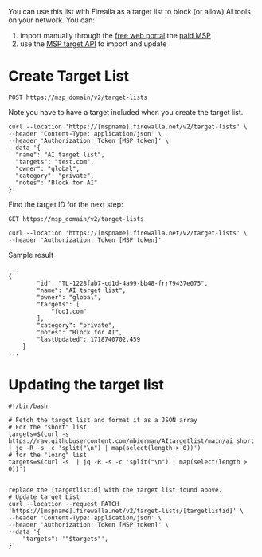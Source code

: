 You can use this list with Firealla as a target list to block (or allow) AI tools on your network. You can: 
1. import manually through the [free web portal](https://my.firewalla.com) the [paid MSP](https://firewalla.net)
2. use the [MSP target API](https://kaleb.firewalla.net/api/docs/api-reference/target-lists/) to import and update

# Create Target List 
`POST https://msp_domain/v2/target-lists`

Note you have to have a target included when you create the target list. 
```
curl --location 'https://[mspname].firewalla.net/v2/target-lists' \
--header 'Content-Type: application/json' \
--header 'Authorization: Token [MSP token]' \
--data '{
  "name": "AI target list",
  "targets": "test.com",
  "owner": "global",
  "category": "private",
  "notes": "Block for AI"
}'
```
Find the target ID for the next step:

`GET https://msp_domain/v2/target-lists`

```
curl --location 'https://[mspname].firewalla.net/v2/target-lists' \
--header 'Authorization: Token [MSP token]'
```

Sample result
```
...
{
        "id": "TL-1228fab7-cd1d-4a99-bb48-frr79437e075",
        "name": "AI target list",
        "owner": "global",
        "targets": [
            "foo1.com"
        ],
        "category": "private",
        "notes": "Block for AI",
        "lastUpdated": 1718740702.459
    }
...
```

# Updating the target list

```
#!/bin/bash

# Fetch the target list and format it as a JSON array
# For the "short" list
targets=$(curl -s https://raw.githubusercontent.com/mbierman/AItargetlist/main/ai_short | jq -R -s -c 'split("\n") | map(select(length > 0))')
# for the "loing" list
targets=$(curl -s  | jq -R -s -c 'split("\n") | map(select(length > 0))')


replace the [targetlistid] with the target list found above.
# Update target List
curl --location --request PATCH 'https://[mspname].firewalla.net/v2/target-lists/[targetlistid]' \
--header 'Content-Type: application/json' \
--header 'Authorization: Token [MSP token]' \
--data '{
    "targets": '"$targets"',
}'
```
